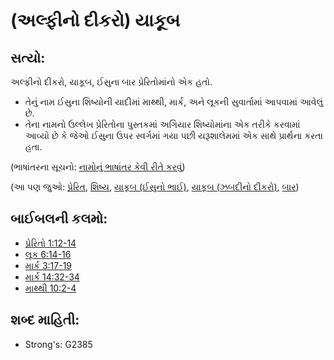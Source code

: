 # (અલ્ફીનો દીકરો) યાકૂબ 

## સત્યો: 

અલ્ફીનો દીકરો, યાકૂબ, ઈસુના બાર પ્રેરિતોમાંનો એક હતો.

* તેનું નામ ઈસુના શિષ્યોની યાદીમાં માથ્થી, માર્ક, અને લૂકની સુવાર્તામાં આપવામાં આવેલું છે.
* તેના નામનો ઉલ્લેખ પ્રેરિતોના પુસ્તકમાં અગિયાર શિષ્યોમાંના એક તરીકે કરવામાં આવ્યો છે કે જેઓ ઈસુના ઉપર સ્વર્ગમાં ગયા પછી યરૂશાલેમમાં એક સાથે પ્રાર્થના કરતા હતા.

(ભાષાંતરના સૂચનો: [નામોનું ભાષાંતર કેવી રીતે કરવું](rc://gu/ta/man/translate/translate-names))

(આ પણ જુઓ: [પ્રેરિત](../kt/apostle.md), [શિષ્ય](../kt/disciple.md), [યાકૂબ (ઈસુનો ભાઈ)](../names/jamesbrotherofjesus.md), [યાકૂબ (ઝબદીનો દીકરો)](../names/jamessonofzebedee.md), [બાર](../kt/thetwelve.md))

## બાઈબલની કલમો: 

* [પ્રેરિતો 1:12-14](rc://gu/tn/help/act/01/12)
* [લૂક 6:14-16](rc://gu/tn/help/luk/06/14)
* [માર્ક 3:17-19](rc://gu/tn/help/mrk/03/17)
* [માર્ક 14:32-34](rc://gu/tn/help/mrk/14/32)
* [માથ્થી 10:2-4](rc://gu/tn/help/mat/10/02)

## શબ્દ માહિતી: 

* Strong's: G2385

